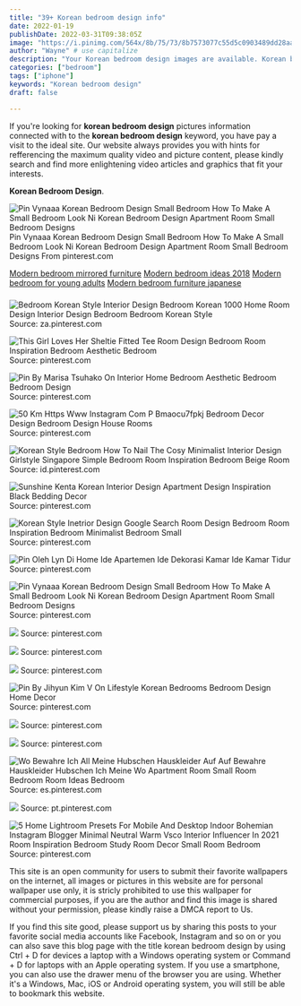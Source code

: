 ```yaml
---
title: "39+ Korean bedroom design info"
date: 2022-01-19
publishDate: 2022-03-31T09:38:05Z
image: "https://i.pinimg.com/564x/8b/75/73/8b7573077c55d5c0903489dd28aae141.jpg"
author: "Wayne" # use capitalize
description: "Your Korean bedroom design images are available. Korean bedroom design are a topic that is being searched for and liked by netizens now. You can Find and Download the Korean bedroom design files here. Get all royalty-free images."
categories: ["bedroom"]
tags: ["iphone"]
keywords: "Korean bedroom design"
draft: false

---
```


If you're looking for **korean bedroom design** pictures information connected with to the **korean bedroom design** keyword, you have pay a visit to the ideal  site.  Our website always  provides you with  hints  for refferencing  the maximum  quality video and picture  content, please kindly search and find more enlightening video articles and graphics  that fit your interests.

**Korean Bedroom Design**. 

![Pin Vynaaa Korean Bedroom Design Small Bedroom How To Make A Small Bedroom Look Ni Korean Bedroom Design Apartment Room Small Bedroom Designs](https://i.pinimg.com/originals/f5/fa/0a/f5fa0a9fbf65f12d8c426c48a1832958.jpg "Pin Vynaaa Korean Bedroom Design Small Bedroom How To Make A Small Bedroom Look Ni Korean Bedroom Design Apartment Room Small Bedroom Designs")
Pin Vynaaa Korean Bedroom Design Small Bedroom How To Make A Small Bedroom Look Ni Korean Bedroom Design Apartment Room Small Bedroom Designs From pinterest.com

[Modern bedroom mirrored furniture](/modern-bedroom-mirrored-furniture/)
[Modern bedroom ideas 2018](/modern-bedroom-ideas-2018/)
[Modern bedroom for young adults](/modern-bedroom-for-young-adults/)
[Modern bedroom furniture japanese](/modern-bedroom-furniture-japanese/)



### 

 


![Bedroom Korean Style Interior Design Bedroom Korean 1000 Home Room Design Interior Design Bedroom Bedroom Korean Style](https://i.pinimg.com/originals/56/3e/84/563e84ea4e205f24133beda9c6ccef06.jpg "Bedroom Korean Style Interior Design Bedroom Korean 1000 Home Room Design Interior Design Bedroom Bedroom Korean Style")
Source: za.pinterest.com

 

![This Girl Loves Her Sheltie Fitted Tee Room Design Bedroom Room Inspiration Bedroom Aesthetic Bedroom](https://i.pinimg.com/originals/c5/30/fa/c530fa0c087e2bce1f1b9558579ad3aa.jpg "This Girl Loves Her Sheltie Fitted Tee Room Design Bedroom Room Inspiration Bedroom Aesthetic Bedroom")
Source: pinterest.com

 

![Pin By Marisa Tsuhako On Interior Home Bedroom Aesthetic Bedroom Bedroom Design](https://i.pinimg.com/originals/a1/72/26/a17226d44cdab696a3d2d25709be5366.jpg "Pin By Marisa Tsuhako On Interior Home Bedroom Aesthetic Bedroom Bedroom Design")
Source: pinterest.com

 

![50 Km Https Www Instagram Com P Bmaocu7fpkj Bedroom Decor Design Bedroom Design House Rooms](https://i.pinimg.com/originals/c1/64/f7/c164f7fb9adbdc5315d73a8ba1675ec4.jpg "50 Km Https Www Instagram Com P Bmaocu7fpkj Bedroom Decor Design Bedroom Design House Rooms")
Source: pinterest.com

 

![Korean Style Bedroom How To Nail The Cosy Minimalist Interior Design Girlstyle Singapore Simple Bedroom Room Inspiration Bedroom Beige Room](https://i.pinimg.com/originals/07/0a/f4/070af4a4c5c849232786ce28684d4c55.jpg "Korean Style Bedroom How To Nail The Cosy Minimalist Interior Design Girlstyle Singapore Simple Bedroom Room Inspiration Bedroom Beige Room")
Source: id.pinterest.com

 

![Sunshine Kenta Korean Interior Design Apartment Design Inspiration Black Bedding Decor](https://i.pinimg.com/736x/0c/12/0f/0c120fd4fe34ee0d1df037e55e12938b.jpg "Sunshine Kenta Korean Interior Design Apartment Design Inspiration Black Bedding Decor")
Source: pinterest.com

 

![Korean Style Inetrior Design Google Search Room Design Bedroom Room Inspiration Bedroom Minimalist Bedroom Small](https://i.pinimg.com/originals/0b/8d/6d/0b8d6d6032608b75a68f14f7fa84de1e.png "Korean Style Inetrior Design Google Search Room Design Bedroom Room Inspiration Bedroom Minimalist Bedroom Small")
Source: pinterest.com

 

![Pin Oleh Lyn Di Home Ide Apartemen Ide Dekorasi Kamar Ide Kamar Tidur](https://i.pinimg.com/originals/25/5b/24/255b240024fb623b9517a24c028dea3b.jpg "Pin Oleh Lyn Di Home Ide Apartemen Ide Dekorasi Kamar Ide Kamar Tidur")
Source: pinterest.com

 

![Pin Vynaaa Korean Bedroom Design Small Bedroom How To Make A Small Bedroom Look Ni Korean Bedroom Design Apartment Room Small Bedroom Designs](https://i.pinimg.com/originals/f5/fa/0a/f5fa0a9fbf65f12d8c426c48a1832958.jpg "Pin Vynaaa Korean Bedroom Design Small Bedroom How To Make A Small Bedroom Look Ni Korean Bedroom Design Apartment Room Small Bedroom Designs")
Source: pinterest.com

 

![](https://i.pinimg.com/originals/be/06/09/be0609266a6ba88bcfe424cfdaf2f55e.jpg "")
Source: pinterest.com

 

![](https://i.pinimg.com/originals/e7/c5/b8/e7c5b81d03e450ac3e8c40bf9080ad32.jpg "")
Source: pinterest.com

 

![](https://i.pinimg.com/originals/29/99/0c/29990c6059cc05e0dc30d62daa2f45aa.jpg "")
Source: pinterest.com

 

![Pin By Jihyun Kim V On Lifestyle Korean Bedrooms Bedroom Design Home Decor](https://i.pinimg.com/originals/13/5c/6f/135c6fce66e7fcdaf603e76ef81a8d4f.png "Pin By Jihyun Kim V On Lifestyle Korean Bedrooms Bedroom Design Home Decor")
Source: pinterest.com

 

![](https://i.pinimg.com/originals/d3/48/00/d34800502b0f29ee6b8ae7b39bf4f45c.jpg "")
Source: pinterest.com

 

![](https://i.pinimg.com/originals/fa/c8/08/fac8081ef5a177fcb8cc71766c3ddc32.jpg "")
Source: pinterest.com

 

![Wo Bewahre Ich All Meine Hubschen Hauskleider Auf Auf Bewahre Hauskleider Hubschen Ich Meine Wo Apartment Room Small Room Bedroom Room Ideas Bedroom](https://i.pinimg.com/originals/cb/03/a6/cb03a6fdf5406ae2dfa78e61520c59ad.jpg "Wo Bewahre Ich All Meine Hubschen Hauskleider Auf Auf Bewahre Hauskleider Hubschen Ich Meine Wo Apartment Room Small Room Bedroom Room Ideas Bedroom")
Source: es.pinterest.com

 

![](https://i.pinimg.com/736x/e5/34/30/e5343045f748dd9aaa568eded1240c07.jpg "")
Source: pt.pinterest.com

 

![5 Home Lightroom Presets For Mobile And Desktop Indoor Bohemian Instagram Blogger Minimal Neutral Warm Vsco Interior Influencer In 2021 Room Inspiration Bedroom Study Room Decor Small Room Bedroom](https://i.pinimg.com/564x/8b/75/73/8b7573077c55d5c0903489dd28aae141.jpg "5 Home Lightroom Presets For Mobile And Desktop Indoor Bohemian Instagram Blogger Minimal Neutral Warm Vsco Interior Influencer In 2021 Room Inspiration Bedroom Study Room Decor Small Room Bedroom")
Source: pinterest.com

 

This site is an open community for users to submit their favorite wallpapers on the internet, all images or pictures in this website are for personal wallpaper use only, it is stricly prohibited to use this wallpaper for commercial purposes, if you are the author and find this image is shared without your permission, please kindly raise a DMCA report to Us.

If you find this site good, please support us by sharing this posts to your favorite social media accounts like Facebook, Instagram and so on or you can also save this blog page with the title korean bedroom design by using Ctrl + D for devices a laptop with a Windows operating system or Command + D for laptops with an Apple operating system. If you use a smartphone, you can also use the drawer menu of the browser you are using. Whether it's a Windows, Mac, iOS or Android operating system, you will still be able to bookmark this website.
